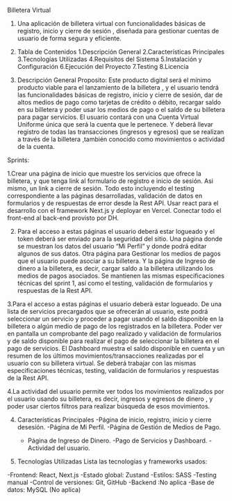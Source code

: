Billetera Virtual 

1. Una aplicación de billetera virtual con funcionalidades básicas de registro,
   inicio y cierre de sesión , diseñada para gestionar cuentas de usuario de
   forma segura y eficiente.

2. Tabla de Contenidos
   1.Descripción General
   2.Características Principales
   3.Tecnologías Utilizadas
   4.Requisitos del Sistema
   5.Instalación y Configuración
   6.Ejecución del Proyecto
   7.Testing
   8.Licencia

4. Descripción General Proposito:
 Este producto digital será el mínimo producto
   viable para el lanzamiento de la billetera , y el usuario tendrá las
   funcionalidades básicas de registro, inicio y cierre de sesión, dar de altos
   medios de pago como tarjetas de crédito o débito, recargar saldo en su
   billetera y poder usar los medios de pago o el saldo de su billetera para
   pagar servicios. El usuario contará con una Cuenta Virtual Uniforme única que
   será la cuenta que le pertenece. Y deberá llevar registro de todas las
   transacciones (ingresos y egresos) que se realizan a través de la billetera
   ,también conocido como movimientos o actividad de la cuenta.

Sprints:

1.Crear una página de inicio que muestre los servicios que ofrece la
billetera, y que tenga link al formulario de registro e inicio de sesión. Asi
mismo, un link a cierre de sesión. Todo esto incluyendo el testing
correspondiente a las páginas desarrolladas, validación de datos en formularios
y de respuestas de error desde la Rest API. Usar react para el desarrollo con el
framework Next.js y deployar en Vercel. Conectar todo el front-end al back-end
provisto por DH.

2. Para el acceso a estas páginas el usuario deberá estar logueado y el token
   deberá ser enviado para la seguridad del sitio. Una página donde se muestran
   los datos del usuario “Mi Perfil” y donde podrá editar algunos de sus datos.
   Otra página para Gestionar los medios de pagos que el usuario puede asociar a
   su billetera. Y la página de Ingreso de dinero a la billetera, es decir,
   cargar saldo a la billetera utilizando los medios de pagos asociados. Se
   mantienen las mismas especificaciones técnicas del sprint 1, así como el
   testing, validación de formularios y respuestas de la Rest API.

3.Para el acceso a estas páginas el usuario deberà estar logueado. De una lista
de servicios precargados que se ofrecerán al usuario, este podrá seleccionar un
servicio y proceder a pagar usando el saldo disponible en la billetera o algún
medio de pago de los registrados en la billetera. Poder ver en pantalla un
comprobante del pago realizado y validación de formularios y de saldo disponible
para realizar el pago de seleccionar la billetera en el pago de servicios. El
Dashboard muestra el saldo disponible en cuenta y un resumen de los últimos
movimientos/transacciones realizadas por el usuario con su billetera virtual. Se
deberá trabajar con las mismas especificaciones técnicas, testing, validación de
formularios y respuestas de la Rest API.

4.La actividad del usuario permite ver todos los movimientos realizados por el
usuario usando su billetera, es decir, ingresos y egresos de dinero , y poder
usar ciertos filtros para realizar búsqueda de esos movimientos.

4. Características Principales
   -Página de inicio, registro, inicio y cierre desesión.
   -Página de Mi Perfil.
   -Página de Gestión de Medios de Pago.
   - Página de Ingreso de Dinero. -Pago de Servicios y Dashboard.
   -Actividad del
  usuario.

5. Tecnologías Utilizadas Lista las tecnologías y frameworks usados:

-Frontend: React, Next.js
-Estado global: Zustand 
-Estilos: SASS -Testing manual
-Control de versiones: Git, GitHub 
-Backend :No aplica -Base de datos: MySQL (No
aplica)
